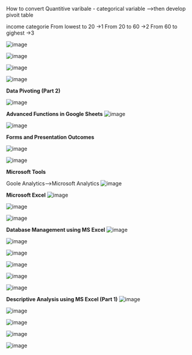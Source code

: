 How to convert Quantitive varibale - categorical variable -->then develop pivoit table

income categorie
From lowest to 20 ->1
From 20 to 60 ->2
From 60 to gighest ->3

![image](https://github.com/princit/Data_Analysis_and_Bussiness_Intelligence/assets/29123911/74cc70eb-f8e2-4c6c-834d-3c2e6db314c9)

![image](https://github.com/princit/Data_Analysis_and_Bussiness_Intelligence/assets/29123911/7491e138-ee62-48eb-83ce-e0a49d5403ea)

![image](https://github.com/princit/Data_Analysis_and_Bussiness_Intelligence/assets/29123911/96f10977-a2c4-437a-82dc-f475ea60d8dd)


![image](https://github.com/princit/Data_Analysis_and_Bussiness_Intelligence/assets/29123911/cfc028cd-b13c-4c46-9a37-5e2bbc3fb42d)

**Data Pivoting (Part 2)**

 ![image](https://github.com/princit/Data_Analysis_and_Bussiness_Intelligence/assets/29123911/f1b3cbbb-2233-4eac-8e1d-5da691368f8f)


**Advanced Functions in Google Sheets**
![image](https://github.com/princit/Data_Analysis_and_Bussiness_Intelligence/assets/29123911/9f23242f-0af9-4aad-a230-67dd556f9ae2)

![image](https://github.com/princit/Data_Analysis_and_Bussiness_Intelligence/assets/29123911/8a2ea839-86b2-402d-b885-35600240d45f)

**Forms and Presentation Outcomes**

![image](https://github.com/princit/Data_Analysis_and_Bussiness_Intelligence/assets/29123911/6e776ce8-501b-4e70-a479-c27a2fbdc404)

![image](https://github.com/princit/Data_Analysis_and_Bussiness_Intelligence/assets/29123911/6652a8f3-4ad2-42f7-9b2a-39058c115192)

**Microsoft Tools**

Goole Analytics-->Microsoft Analytics
![image](https://github.com/princit/Data_Analysis_and_Bussiness_Intelligence/assets/29123911/126ad712-6fd4-47d3-a23e-67cd69f00aa5)

**Microsoft Excel**
![image](https://github.com/princit/Data_Analysis_and_Bussiness_Intelligence/assets/29123911/d376bebe-c81d-46d2-a40e-684173246037)

![image](https://github.com/princit/Data_Analysis_and_Bussiness_Intelligence/assets/29123911/63106fd7-391d-4385-9378-64a4c0224b0a)

![image](https://github.com/princit/Data_Analysis_and_Bussiness_Intelligence/assets/29123911/687c3ae4-0264-41d9-be4d-5530231e82b1)

**Database Management using MS Excel**
![image](https://github.com/princit/Data_Analysis_and_Bussiness_Intelligence/assets/29123911/8c681afc-e45e-4d95-b3c7-28d5fa8394b2)

![image](https://github.com/princit/Data_Analysis_and_Bussiness_Intelligence/assets/29123911/ef740a27-067c-408e-9166-1a88d8be5ac6)

![image](https://github.com/princit/Data_Analysis_and_Bussiness_Intelligence/assets/29123911/f817b616-5c24-4cd7-a423-4e9ae5aa166d)

![image](https://github.com/princit/Data_Analysis_and_Bussiness_Intelligence/assets/29123911/09f6efe2-403d-43d0-9457-24f241c04035)

![image](https://github.com/princit/Data_Analysis_and_Bussiness_Intelligence/assets/29123911/36b07094-73d8-4607-b941-8e4d734f87db)

![image](https://github.com/princit/Data_Analysis_and_Bussiness_Intelligence/assets/29123911/295fe157-1352-4f69-b7c2-f06d5830ba39)

**Descriptive Analysis using MS Excel (Part 1)**
![image](https://github.com/princit/Data_Analysis_and_Bussiness_Intelligence/assets/29123911/bfa492a7-c63f-41b9-a6cd-b51c8b2c32da)

![image](https://github.com/princit/Data_Analysis_and_Bussiness_Intelligence/assets/29123911/473588dd-4e61-44f6-931a-8cab0555f1ec)

![image](https://github.com/princit/Data_Analysis_and_Bussiness_Intelligence/assets/29123911/dee804c5-b895-4579-9a06-2a50a82e97a9)

![image](https://github.com/princit/Data_Analysis_and_Bussiness_Intelligence/assets/29123911/fc76ba99-1131-4ff7-a114-4f8234c57116)

![image](https://github.com/princit/Data_Analysis_and_Bussiness_Intelligence/assets/29123911/da728544-1365-444e-b523-f756487b1f08)


